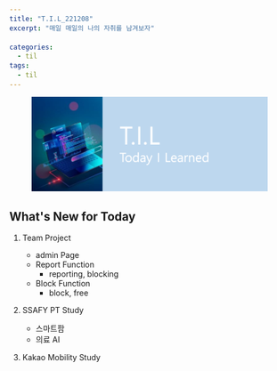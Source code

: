 ```yaml
---
title: "T.I.L_221208"
excerpt: "매일 매일의 나의 자취를 남겨보자"

categories:
  - til
tags:
  - til
---
```

<figure>
    <img src="/assets/images/til_image.png">
</figure>

## What's New for Today   
1. Team Project
    - admin Page
    - Report Function
        - reporting, blocking
    - Block Function
        - block, free

2. SSAFY PT Study
    - 스마트팜
    - 의료 AI

3. Kakao Mobility Study


        
    